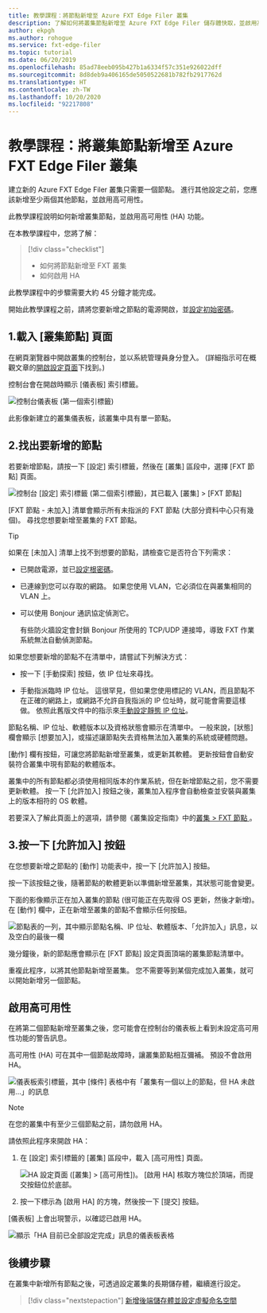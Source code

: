 ```yaml
---
title: 教學課程：將節點新增至 Azure FXT Edge Filer 叢集
description: 了解如何將叢集節點新增至 Azure FXT Edge Filer 儲存體快取，並啟用高可用性 (HA) 功能。
author: ekpgh
ms.author: rohogue
ms.service: fxt-edge-filer
ms.topic: tutorial
ms.date: 06/20/2019
ms.openlocfilehash: 85ad78eeb095b427b1a6334f57c351e926022dff
ms.sourcegitcommit: 8d8deb9a406165de5050522681b782fb2917762d
ms.translationtype: HT
ms.contentlocale: zh-TW
ms.lasthandoff: 10/20/2020
ms.locfileid: "92217808"
---
```

# <a name="tutorial-add-cluster-nodes-to-an-azure-fxt-edge-filer-cluster"></a>教學課程：將叢集節點新增至 Azure FXT Edge Filer 叢集

建立新的 Azure FXT Edge Filer 叢集只需要一個節點。 進行其他設定之前，您應該新增至少兩個其他節點，並啟用高可用性。

此教學課程說明如何新增叢集節點，並啟用高可用性 (HA) 功能。

在本教學課程中，您將了解：

> [!div class="checklist"]
>
> * 如何將節點新增至 FXT 叢集
> * 如何啟用 HA

此教學課程中的步驟需要大約 45 分鐘才能完成。

開始此教學課程之前，請將您要新增之節點的電源開啟，並[設定初始密碼](fxt-node-password.md)。

## <a name="1-load-the-cluster-nodes-page"></a>1.載入 [叢集節點] 頁面

在網頁瀏覽器中開啟叢集的控制台，並以系統管理員身分登入。 (詳細指示可在概觀文章的[開啟設定頁面](fxt-cluster-create.md#open-the-settings-pages)下找到。)

控制台會在開啟時顯示 [儀表板]  索引標籤。 

![控制台儀表板 (第一個索引標籤)](media/fxt-cluster-config/dashboard-1-node.png)

此影像新建立的叢集儀表板，該叢集中具有單一節點。

## <a name="2-locate-the-node-to-add"></a>2.找出要新增的節點

若要新增節點，請按一下 [設定]  索引標籤，然後在 [叢集]  區段中，選擇 [FXT 節點]  頁面。

![控制台 [設定] 索引標籤 (第二個索引標籤)，其已載入 [叢集] > [FXT 節點]](media/fxt-cluster-config/settings-fxt-nodes.png)

[FXT 節點 - 未加入]  清單會顯示所有未指派的 FXT 節點 (大部分資料中心只有幾個)。 尋找您想要新增至叢集的 FXT 節點。

> [!Tip]
> 如果在 [未加入]  清單上找不到想要的節點，請檢查它是否符合下列需求：
>
> * 已開啟電源，並已[設定根密碼](fxt-node-password.md)。
> * 已連線到您可以存取的網路。 如果您使用 VLAN，它必須位在與叢集相同的 VLAN 上。
> * 可以使用 Bonjour 通訊協定偵測它。
>
>   有些防火牆設定會封鎖 Bonjour 所使用的 TCP/UDP 連接埠，導致 FXT 作業系統無法自動偵測節點。
>
> 如果您想要新增的節點不在清單中，請嘗試下列解決方式：
>
> * 按一下 [手動探索]  按鈕，依 IP 位址來尋找。
>
> * 手動指派臨時 IP 位址。 這很罕見，但如果您使用標記的 VLAN，而且節點不在正確的網路上，或網路不允許自我指派的 IP 位址時，就可能會需要這樣做。 依照此舊版文件中的指示來[手動設定靜態 IP 位址](https://azure.github.io/Avere/legacy/create_cluster/4_8/html/static_ip.html)。

節點名稱、IP 位址、軟體版本以及資格狀態會顯示在清單中。 一般來說，[狀態]  欄會顯示 [想要加入]，或描述讓節點失去資格無法加入叢集的系統或硬體問題。

[動作]  欄有按鈕，可讓您將節點新增至叢集，或更新其軟體。 更新按鈕會自動安裝符合叢集中現有節點的軟體版本。

叢集中的所有節點都必須使用相同版本的作業系統，但在新增節點之前，您不需要更新軟體。 按一下 [允許加入]  按鈕之後，叢集加入程序會自動檢查並安裝與叢集上的版本相符的 OS 軟體。

若要深入了解此頁面上的選項，請參閱《叢集設定指南》中的[叢集   > FXT 節點  ](https://azure.github.io/Avere/legacy/ops_guide/4_7/html/gui_fxt_nodes.html)。

## <a name="3-click-the-allow-to-join-button"></a>3.按一下 [允許加入] 按鈕

在您想要新增之節點的 [動作]  功能表中，按一下 [允許加入]  按鈕。

按一下該按鈕之後，隨著節點的軟體更新以準備新增至叢集，其狀態可能會變更。

下面的影像顯示正在加入叢集的節點 (很可能正在先取得 OS 更新，然後才新增)。 在 [動作]  欄中，正在新增至叢集的節點不會顯示任何按鈕。

![節點表的一列，其中顯示節點名稱、IP 位址、軟體版本、「允許加入」訊息，以及空白的最後一欄](media/fxt-cluster-config/node-join-in-process.png)

幾分鐘後，新的節點應會顯示在 [FXT 節點]  設定頁面頂端的叢集節點清單中。

重複此程序，以將其他節點新增至叢集。 您不需要等到某個完成加入叢集，就可以開始新增另一個節點。

## <a name="enable-high-availability"></a>啟用高可用性

在將第二個節點新增至叢集之後，您可能會在控制台的儀表板上看到未設定高可用性功能的警告訊息。

高可用性 (HA) 可在其中一個節點故障時，讓叢集節點相互彌補。 預設不會啟用 HA。

![儀表板索引標籤，其中 [條件] 表格中有「叢集有一個以上的節點，但 HA 未啟用...」的訊息](media/fxt-cluster-config/no-ha-2-nodes.png)

> [!Note]
> 在您的叢集中有至少三個節點之前，請勿啟用 HA。

請依照此程序來開啟 HA：

1. 在 [設定]  索引標籤的 [叢集]  區段中，載入 [高可用性]  頁面。

   ![HA 設定頁面 ([叢集] > [高可用性])。 [啟用 HA] 核取方塊位於頂端，而提交按鈕位於底部。](media/fxt-cluster-config/enable-ha.png)

2. 按一下標示為 [啟用 HA]  的方塊，然後按一下 [提交]  按鈕。

[儀表板]  上會出現警示，以確認已啟用 HA。

![顯示「HA 目前已全部設定完成」訊息的儀表板表格](media/fxt-cluster-config/ha-configured-alert.png)

## <a name="next-steps"></a>後續步驟

在叢集中新增所有節點之後，可透過設定叢集的長期儲存體，繼續進行設定。

> [!div class="nextstepaction"]
> [新增後端儲存體並設定虛擬命名空間](fxt-add-storage.md)